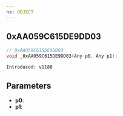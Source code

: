 ```yaml
---
ns: OBJECT
---
```

## 0xAA059C615DE9DD03

```c
// 0xAA059C615DE9DD03
void _0xAA059C615DE9DD03(Any p0, Any p1);
```

```
Introduced: v1180
```

## Parameters
* **p0**:
* **p1**:

